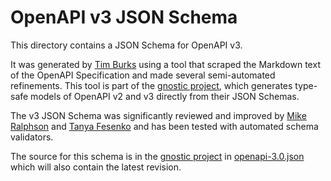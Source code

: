 # OpenAPI v3 JSON Schema

This directory contains a JSON Schema for OpenAPI v3.

It was generated by [Tim Burks](https://github.com/timburks)
using a tool that scraped the Markdown text of the OpenAPI Specification
and made several semi-automated refinements. This tool is part of the
[gnostic project](https://github.com/googleapis/gnostic),
which generates type-safe models of OpenAPI v2 and v3 directly
from their JSON Schemas.

The v3 JSON Schema was significantly reviewed and improved by
[Mike Ralphson](https://github.com/mikeralphson) and
[Tanya Fesenko](https://github.com/tfesenko)
and has been tested with automated schema validators.

The source for this schema is in the [gnostic project](https://github.com/googleapis/gnostic) in
[openapi-3.0.json](https://github.com/googleapis/gnostic/blob/master/OpenAPIv3/openapi-3.0.json)
which will also contain the latest revision.